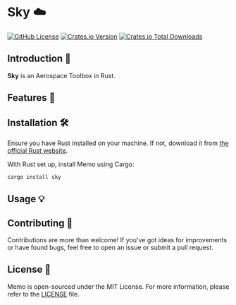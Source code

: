 # Sky ☁️
[![GitHub License](https://img.shields.io/github/license/iamlucasvieira/sky)](LICENSE)
[![Crates.io Version](https://img.shields.io/crates/v/sky)](https://crates.io/crates/sky)
[![Crates.io Total Downloads](https://img.shields.io/crates/d/sky)](https://crates.io/crates/sky)


## Introduction 🌟

**Sky** is an Aerospace Toolbox in Rust.

## Features 🚀

## Installation 🛠️

Ensure you have Rust installed on your machine. If not, download it from [the official Rust website](https://www.rust-lang.org/).

With Rust set up, install Memo using Cargo:

```bash
cargo install sky
```

## Usage 💡

## Contributing 🤝

Contributions are more than welcome! If you've got ideas for improvements or have found bugs, feel free to open an issue or submit a pull request.

## License 📄

Memo is open-sourced under the MIT License. For more information, please refer to the [LICENSE](LICENSE) file.
